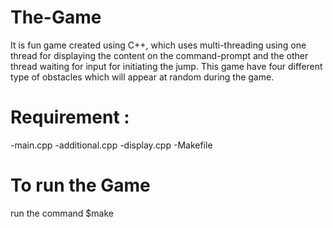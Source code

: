 # The-Game
It is fun game created using C++, which uses multi-threading using one thread for displaying the content on the command-prompt and the other thread waiting for input for initiating the jump. This game have four different type of obstacles which will appear at random during the game.

# Requirement :
-main.cpp
-additional.cpp
-display.cpp
-Makefile

# To run the Game 
run the command
$make
